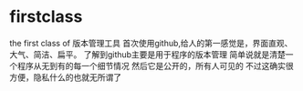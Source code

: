 # firstclass
the first class of 版本管理工具
首次使用github,给人的第一感觉是，界面直观、大气、简洁、扁平。
了解到github主要是用于程序的版本管理
简单说就是清楚一个程序从无到有的每一个细节情况
然后它是公开的，所有人可见的
不过这确实很方便，隐私什么的也就无所谓了
